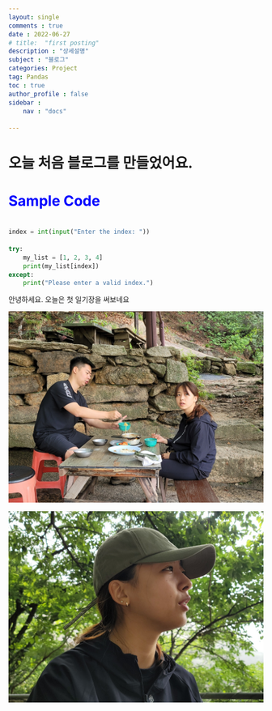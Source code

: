```yaml
---
layout: single
comments : true
date : 2022-06-27
# title:  "first posting"
description : "상세설명"
subject : "블로그"
categories: Project
tag: Pandas
toc : true
author_profile : false
sidebar :
    nav : "docs" 

---
```


# 오늘 처음 블로그를 만들었어요.

<h1 style= color:blue;>Sample Code</h1>




``` python

index = int(input("Enter the index: "))

try:
    my_list = [1, 2, 3, 4]
    print(my_list[index])
except:
    print("Please enter a valid index.")

```

안녕하세요. 오늘은 첫 일기장을 써보네요



![image-20220704100224829](../images/2022-06-27-first_posting/image-20220704100224829.png)



![image-20220704100242384](../images/2022-06-27-first_posting/image-20220704100242384.png)



